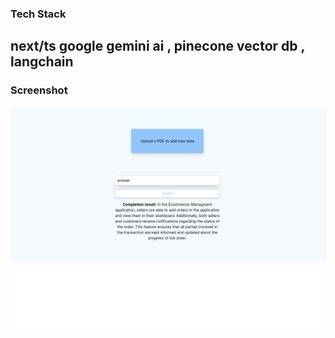 ### Tech Stack

## next/ts google gemini ai , pinecone vector db , langchain

### Screenshot

![Alt text](image.png)
